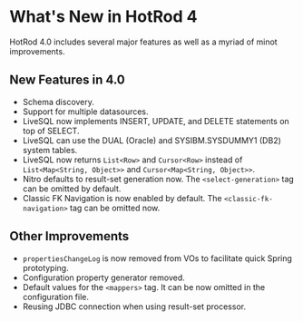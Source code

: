 # What's New in HotRod 4

HotRod 4.0 includes several major features as well as a myriad of minot improvements.

## New Features in 4.0

- Schema discovery.
- Support for multiple datasources.
- LiveSQL now implements INSERT, UPDATE, and DELETE statements on top of SELECT.
- LiveSQL can use the DUAL (Oracle) and SYSIBM.SYSDUMMY1 (DB2) system tables.
- LiveSQL now returns `List<Row>` and `Cursor<Row>` instead of `List<Map<String, Object>>` and `Cursor<Map<String, Object>>`.
- Nitro defaults to result-set generation now. The `<select-generation>` tag can be omitted by default.
- Classic FK Navigation is now enabled by default. The `<classic-fk-navigation>` tag can be omitted now.

## Other Improvements

- `propertiesChangeLog` is now removed from VOs to facilitate quick Spring prototyping.
- Configuration property generator removed.
- Default values for the `<mappers>` tag. It can be now omitted in the configuration file.
- Reusing JDBC connection when using result-set processor.

